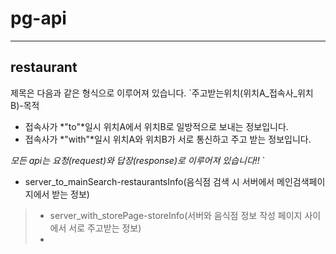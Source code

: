 # pg-api
---

## restaurant

제목은 다음과 같은 형식으로 이루어져 있습니다.
`주고받는위치(위치A_접속사_위치B)-목적
 - 접속사가 *"to"*일시 위치A에서 위치B로 일방적으로 보내는 정보입니다.
 - 접속사가 *"with"*일시 위치A와 위치B가 서로 통신하고 주고 받는 정보입니다.

 *모든 api는 요청(request)와 답장(response)로 이루어져 있습니다!!*
`



- server_to_mainSearch-restaurantsInfo(음식점 검색 시 서버에서 메인검색페이지에서 받는 정보)
>- server_with_storePage-storeInfo(서버와 음식점 정보 작성 페이지 사이에서 서로 주고받는 정보)
>- 